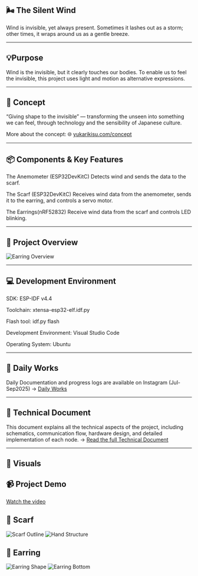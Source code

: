 🌬 The Silent Wind 
---

 Wind is invisible, yet always present. Sometimes it lashes out as a storm; other times, it wraps around us as a gentle breeze.

---
💡Purpose
--

Wind is the invisible, but it clearly touches our bodies. To enable us to feel the invisible, this project uses light and motion as alternative expressions.

---

🎨 Concept
--

“Giving shape to the invisible” — transforming the unseen into something we can feel, through technology and the sensibility of Japanese culture.

More about the concept: 🌐 [yukarikisu.com/concept](https://yukarikisu.com/en/concept.html)

---

📦 Components & Key Features
--

The Anemometer (ESP32DevKitC)
Detects wind and sends the data to the scarf.

The Scarf (ESP32DevKitC)
Receives wind data from the anemometer, sends it to the earring, and controls a servo motor.

The Earrings(nRF52832)
Receive wind data from the scarf and controls LED blinking.

---

🚀 Project Overview
--

![Earring Overview](https://yukarikisu.com/docs/work1/img/SystemArchitecture.jpg)

---

💻 Development Environment
--


SDK: ESP-IDF v4.4

Toolchain: xtensa-esp32-elf.idf.py

Flash tool: idf.py flash

Development Environment: Visual Studio Code

Operating System: Ubuntu

---

📆 Daily Works
--

Daily Documentation and progress logs are available on Instagram  (Jul-Sep2025) → [Daily Works](https://www.instagram.com/yukari.kisu)

---

📓 Technical Document
--

This document explains all the technical aspects of the project, including schematics, communication flow, hardware design, and detailed implementation of each node.
-> [Read the full Technical Document](http://www.yukarikisu.com/docs/work1/index1.html)

---

🎥 Visuals
--

📹 Project Demo
--
[Watch the video](https://www.instagram.com/reel/DOVSFuAjLvM/?igsh=bXkzeWs0Z3dod2Yx)

🧣 Scarf
--
![Scarf Outline](https://www.yukarikisu.com/docs/work1/img/Scarf.jpg)
![Hand Structure](https://www.yukarikisu.com/docs/work1/img/Scarf2.jpg)

💍 Earring
--
![Earring Shape](https://www.yukarikisu.com/docs/work1/img/Earring.jpg)
![Earring Bottom](https://www.yukarikisu.com/docs/work1/img/Earring2.jpg)
